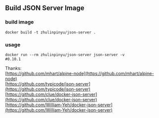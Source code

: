 ## Build JSON Server Image

### build image

```
docker build -t zhulinpinyu/json-server .
```
### usage

```
docker run --rm zhulinpinyu/json-server json-server -v
#0.10.1
```

Thanks:    
[https://github.com/mhart/alpine-node](https://github.com/mhart/alpine-node)    
[https://github.com/typicode/json-server](https://github.com/typicode/json-server)    
[https://github.com/clue/docker-json-server](https://github.com/clue/docker-json-server)    
[https://github.com/William-Yeh/docker-json-server](https://github.com/William-Yeh/docker-json-server)
